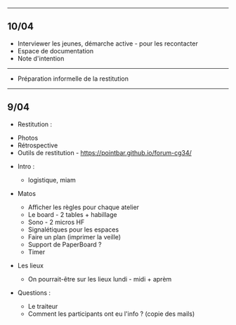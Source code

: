 ------
10/04
------


- Interviewer les jeunes, démarche active - pour les recontacter
- Espace de documentation
- Note d'intention
- ---------
- Préparation informelle de la restitution

-----
9/04
-----

* Restitution :
 - Photos
 - Rétrospective
 - Outils de restitution - https://pointbar.github.io/forum-cg34/

* Intro :
	- logistique, miam

* Matos
	- Afficher les règles pour chaque atelier
	- Le board - 2 tables + habillage
	- Sono - 2 micros HF
	- Signalétiques pour les espaces
	- Faire un plan (imprimer la veille)
  - Support de PaperBoard ?
  - Timer

* Les lieux
	- On pourrait-être sur les lieux lundi - midi + aprèm
  
* Questions :
  - Le traiteur
  - Comment les participants ont eu l'info ? (copie des mails)
 
